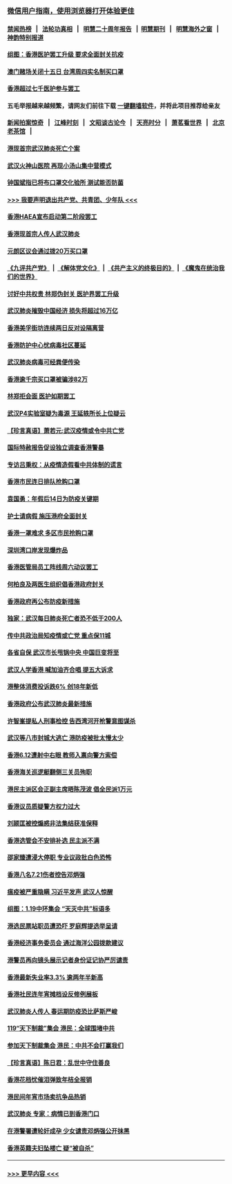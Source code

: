 ### [微信用户指南，使用浏览器打开体验更佳](https://github.com/gfw-breaker/banned-news1/blob/master/indexes/wechat-guide.md?t=0)
#### [禁闻热榜](热点新闻.md?t=0)  &nbsp;&nbsp;|&nbsp;&nbsp; [法轮功真相](https://github.com/gfw-breaker/truth/blob/master/README.md?t=0) &nbsp;&nbsp;|&nbsp;&nbsp; [明慧二十周年报告](https://github.com/gfw-breaker/mh-reports/blob/master/README.md?t=0) &nbsp;&nbsp;|&nbsp;&nbsp;[明慧期刊](https://github.com/gfw-breaker/mh-qikan) &nbsp;&nbsp;|&nbsp;&nbsp; [明慧海外之窗](https://github.com/gfw-breaker/mh-news/blob/master/README.md?t=0) &nbsp;&nbsp;|&nbsp;&nbsp; [神韵特别报道](https://github.com/gfw-breaker/mh-news/blob/master/shenyun.md?t=0)
#### [组图：香港医护罢工升级 要求全面封关抗疫](../pages/nsc415/n11844107.md?t=02060355) 
#### [澳门赌场关闭十五日 台湾周四实名制买口罩](../pages/nsc415/n11845083.md?t=02060355) 
#### [香港超过七千医护参与罢工](../pages/nsc415/n11845051.md?t=02060355) 
#### 五毛举报越来越频繁，请网友们前往下载 [一键翻墙软件](https://github.com/gfw-breaker/ssr-accounts)，并将此项目推荐给亲友
#### [新闻拍案惊奇](https://github.com/gfw-breaker/banned-news1/blob/master/pages/link4.md) &nbsp;&nbsp;|&nbsp;&nbsp; [江峰时刻](https://github.com/gfw-breaker/banned-news1/blob/master/pages/link4.md) &nbsp;&nbsp;|&nbsp;&nbsp; [文昭谈古论今](https://github.com/gfw-breaker/banned-news1/blob/master/pages/link4.md) &nbsp;&nbsp;|&nbsp;&nbsp; [天亮时分](https://github.com/gfw-breaker/banned-news1/blob/master/pages/link4.md) &nbsp;&nbsp;|&nbsp;&nbsp; [萧茗看世界](https://github.com/gfw-breaker/banned-news1/blob/master/pages/link4.md) &nbsp;&nbsp;|&nbsp;&nbsp; [北京老茶馆](https://github.com/gfw-breaker/banned-news1/blob/master/pages/link4.md) &nbsp;&nbsp;|&nbsp;&nbsp; 
#### [港现首宗武汉肺炎死亡个案](../pages/nsc415/n11844998.md?t=02060355) 
#### [武汉火神山医院 再现小汤山集中营模式](../pages/nsc415/n11844763.md?t=02060355) 
#### [钟国斌指已将布口罩交化验所 测试能否防菌](../pages/nsc415/n11842783.md?t=02060355) 
#### [>>> 我要声明退出共产党、共青团、少年队 <<<](https://github.com/begood0513/goodnews/blob/master/quit/letter.md) 
#### [香港HAEA宣布启动第二阶段罢工](../pages/nsc415/n11842723.md?t=02060355) 
#### [香港现首宗人传人武汉肺炎](../pages/nsc415/n11842766.md?t=02060355) 
#### [元朗区议会通过拨20万买口罩](../pages/nsc415/n11842754.md?t=02060355) 
#### [《九评共产党》](https://github.com/begood0513/9ping.md/blob/master/README.md) &nbsp;|&nbsp; [《解体党文化》](../../../../jtdwh.md/blob/master/README.md)  &nbsp;|&nbsp; [《共产主义的终极目的》](../../../../gczydzjmd.md/blob/master/README.md) &nbsp;|&nbsp; [《魔鬼在统治我们的世界》](../../../../mgztzwmdsj.md/blob/master/README.md) 
#### [讨好中共权贵 林郑伪封关 医护界罢工升级](../pages/nsc415/n11842359.md?t=02060355) 
#### [武汉肺炎摧毁中国经济 损失将超过16万亿](../pages/nsc415/n11839723.md?t=02060355) 
#### [香港美孚街坊连续两日反对设隔离营](../pages/nsc415/n11839962.md?t=02060355) 
#### [香港防护中心忧病毒社区蔓延](../pages/nsc415/n11839933.md?t=02060355) 
#### [武汉肺炎病毒可经粪便传染](../pages/nsc415/n11839939.md?t=02060355) 
#### [香港逾千宗买口罩被骗涉82万](../pages/nsc415/n11839914.md?t=02060355) 
#### [林郑拒会面 医护如期罢工](../pages/nsc415/n11839892.md?t=02060355) 
#### [武汉P4实验室疑为毒源 王延轶所长上位疑云](../pages/nsc415/n11835543.md?t=02060355) 
#### [【珍言真语】萧若元:武汉疫情或令中共亡党](../pages/nsc415/n11829394.md?t=02060355) 
#### [国际特赦报告促设独立调查香港警暴](../pages/nsc415/n11833845.md?t=02060355) 
#### [专访吕秉权：从疫情造假看中共体制的谎言](../pages/nsc415/n11833813.md?t=02060355) 
#### [香港市民连日排队抢购口罩](../pages/nsc415/n11833794.md?t=02060355) 
#### [袁国勇：年假后14日为防疫关键期](../pages/nsc415/n11831088.md?t=02060355) 
#### [护士请病假 施压港府全面封关](../pages/nsc415/n11831030.md?t=02060355) 
#### [香港一罩难求 多区市民抢购口罩](../pages/nsc415/n11831002.md?t=02060355) 
#### [深圳湾口岸发现爆炸品](../pages/nsc415/n11828802.md?t=02060355) 
#### [香港医管局员工阵线周六动议罢工](../pages/nsc415/n11828762.md?t=02060355) 
#### [何柏良及两医生组织倡香港政府封关](../pages/nsc415/n11828749.md?t=02060355) 
#### [香港政府再公布防疫新措施](../pages/nsc415/n11828716.md?t=02060355) 
#### [独家：武汉每日肺炎死亡者恐不低于200人](../pages/nsc415/n11828240.md?t=02060355) 
#### [传中共政治局知疫情或亡党 重点保11城](../pages/nsc415/n11828145.md?t=02060355) 
#### [各省自保 武汉市长甩锅中央 中国巨变将至](../pages/nsc415/n11828021.md?t=02060355) 
#### [武汉人学香港 喊加油齐合唱 提五大诉求](../pages/nsc415/n11827046.md?t=02060355) 
#### [港整体消费投诉跌6% 创18年新低](../pages/nsc415/n11817280.md?t=02060355) 
#### [香港政府公布武汉肺炎最新措施](../pages/nsc415/n11817152.md?t=02060355) 
#### [许智峯提私人刑事检控 告西湾河开枪警意图谋杀](../pages/nsc415/n11817132.md?t=02060355) 
#### [武汉等八市封城大逃亡 港防疫被批太慢太少](../pages/nsc415/n11817058.md?t=02060355) 
#### [香港6.12遭射中右眼 教师入禀向警方索偿](../pages/nsc415/n11814678.md?t=02060355) 
#### [香港海关巡逻艇翻侧三关员殉职](../pages/nsc415/n11814604.md?t=02060355) 
#### [港民主派区会正副主席晤陈茂波 倡全民派1万元](../pages/nsc415/n11814582.md?t=02060355) 
#### [香港议员质疑警方权力过大](../pages/nsc415/n11814560.md?t=02060355) 
#### [刘颕匡被控煽惑非法集结获准保释](../pages/nsc415/n11811727.md?t=02060355) 
#### [香港选管会不安排补选 民主派不满](../pages/nsc415/n11811691.md?t=02060355) 
#### [邵家臻遭浸大停职 专业议政批白色恐怖](../pages/nsc415/n11811670.md?t=02060355) 
#### [香港八名7.21伤者控告邓炳强](../pages/nsc415/n11811623.md?t=02060355) 
#### [瘟疫被严重隐瞒 习近平发声 武汉人惊醒](../pages/nsc415/n11811186.md?t=02060355) 
#### [组图：1.19中环集会 “天灭中共”标语多](../pages/nsc415/n11809514.md?t=02060355) 
#### [港选民票站职员遭恐吓 罗庭辉提选举呈请](../pages/nsc415/n11808914.md?t=02060355) 
#### [香港经济事务委员会 通过海洋公园拨款建议](../pages/nsc415/n11808906.md?t=02060355) 
#### [港警员再向镜头展示记者身份证记协严厉谴责](../pages/nsc415/n11808888.md?t=02060355) 
#### [香港最新失业率3.3% 逾两年半新高](../pages/nsc415/n11808887.md?t=02060355) 
#### [香港社民连年宵摊档设反修例展板](../pages/nsc415/n11808857.md?t=02060355) 
#### [武汉肺炎人传人 春运期防疫恐比萨斯严峻](../pages/nsc415/n11808739.md?t=02060355) 
#### [119“天下制裁”集会 港民：全球围堵中共](../pages/nsc415/n11806318.md?t=02060355) 
#### [参加天下制裁集会 港民：中共不会打赢我们](../pages/nsc415/n11806596.md?t=02060355) 
#### [【珍言真语】陈日君：乱世中守住善良](../pages/nsc415/n11806247.md?t=02060355) 
#### [香港花档忧催泪弹致年桔全报销](../pages/nsc415/n11806130.md?t=02060355) 
#### [港民间年宵市场卖抗争品热销](../pages/nsc415/n11806073.md?t=02060355) 
#### [武汉肺炎 专家：病情已到香港门口](../pages/nsc415/n11806020.md?t=02060355) 
#### [在港警署遭轮奸成孕 少女谴责邓炳强公开抹黑](../pages/nsc415/n11805981.md?t=02060355) 
#### [香港英籍夫妇坠楼亡 疑“被自杀”](../pages/nsc415/n11805937.md?t=02060355) 

----
#### [ >>> 更早内容 <<< ](../indexes/nsc415-earlier.md)
